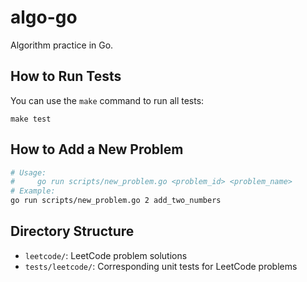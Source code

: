 # algo-go

Algorithm practice in Go.

## How to Run Tests

You can use the `make` command to run all tests:

```shell
make test
```

## How to Add a New Problem

```bash
# Usage:
#     go run scripts/new_problem.go <problem_id> <problem_name>
# Example:
go run scripts/new_problem.go 2 add_two_numbers
```

## Directory Structure

- `leetcode/`: LeetCode problem solutions
- `tests/leetcode/`: Corresponding unit tests for LeetCode problems
